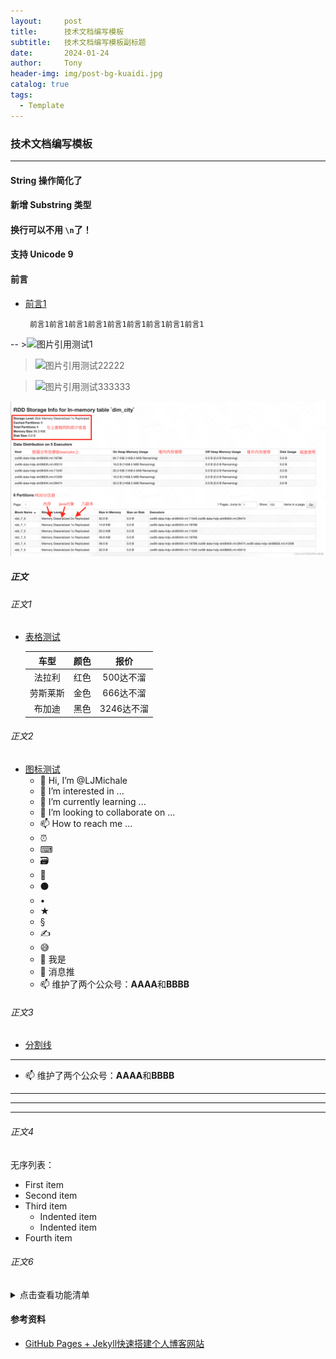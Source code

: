 ```yaml
---
layout:     post
title:      技术文档编写模板
subtitle:   技术文档编写模板副标题
date:       2024-01-24
author:     Tony
header-img: img/post-bg-kuaidi.jpg
catalog: true
tags:
  - Template
---
```



### 技术文档编写模板

---------------

#### String 操作简化了


#### 新增 Substring 类型


#### 换行可以不用 `\n`了！


#### 支持 Unicode 9




#### 前言 

- [前言1]()
  ```.text
   前言1前言1前言1前言1前言1前言1前言1前言1前言1
  ```


--  >![图片引用测试1](https://cdn.mos.cms.futurecdn.net/RdxhPVv8fAyM6oHsRgF6dH-650-80.png) <br>
  >![图片引用测试22222](https://photos.google.com/photo/AF1QipOpspAaNP04s7Q1BMb2ZZs5_Sj7tVoPbbZ1Byzw) <br>

  >![图片引用测试333333](https://photos.google.com/photo/AF1QipOpspAaNP04s7Q1BMb2ZZs5_Sj7tVoPbbZ1Byzw) <br>

  <img src="./imgs/0ae2bd887bc64e68b31ad50d42f2c628.png">


##### 正文 

###### 正文1 

- [表格测试]()

  |    车型    | 颜色  |   	报价    |
  |:--------:|:---------:|:--------:|
  |   法拉利    | 红色 |  500达不溜  |
  |   劳斯莱斯   | 金色 |  666达不溜  |
  |   布加迪    | 黑色 | 3246达不溜  |

###### 正文2 

- [图标测试]()
  - 👋 Hi, I’m @LJMichale
  - 👀 I’m interested in ...
  - 🌱 I’m currently learning ...
  - 💞️ I’m looking to collaborate on ...
  - 📫 How to reach me ...
  - ⏰
  - ⌨
  - 🗃
  - 📝
  - ⚫
  - •
  - ★
  - §
  - ✍
  - 😅
  - 🔭 我是
  - 🌱 消息推
  - 📫 维护了两个公众号：**AAAA**和**BBBB**

###### 正文3 

- [分割线]()

*****

- 📫 维护了两个公众号：**AAAA**和**BBBB**

---
*****
____


###### 正文4 

无序列表：
- First item
- Second item
- Third item
  - Indented item
  - Indented item
- Fourth item

###### 正文6 

<details><summary>点击查看功能清单</summary>
  
  * 检查登录状态
  * 获取登录账号的 wxid
  * 获取消息类型

</details>





















<h4 align="left"> 参考资料 </h4>

- [GitHub Pages + Jekyll快速搭建个人博客网站](https://blog.csdn.net/alnawang/article/details/132044345)



